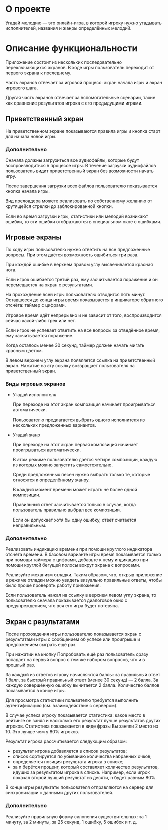 # О проекте

  Угадай мелодию — это онлайн-игра, в которой игроку нужно угадывать исполнителей, названия и жанры определённых мелодий.

# Описание функциональности

  Приложение состоит из нескольких последовательно переключающихся экранов. В ходе игры пользователь переходит от первого экрана к последнему.

  Часть экранов отвечает за игровой процесс: экран начала игры и экран игрового шага.

  Другая часть экранов отвечает за вспомогательные сценарии, такие как сравнение результатов игрока с его предыдущими играми.

## Приветственный экран

  На приветственном экране показываются правила игры и кнопка старт для начала новой игры.

### Дополнительно

  Сначала должны загрузиться все аудиофайлы, которые будут воспроизводиться в процессе игры. В течение загрузки аудиофайлов пользователь видит приветственный экран без возможности начать игру.

  После завершения загрузки всех файлов пользователю показывается кнопка начала игры.

  Вид прелоадера можете реализовать по собственному желанию от крутящейся стрелки до заблокированной кнопки.

  Если во время загрузки игры, статистики или мелодий возникают ошибки, то эти ошибки отображаются в специальном окне с ошибками.

## Игровые экраны

  По ходу игры пользователю нужно ответить на все предложенные вопросы. При этом даётся возможность ошибиться три раза.

  При каждой ошибке в верхнем правом углу высвечивается красная нота.

  Если игрок ошибается третий раз, ему засчитывается поражение и он перемещается на экран с результатами.

  На прохождение всей игры пользователю отводится пять минут. Оставшееся до конца игры время показывается в индикаторе обратного отсчёта: таймер с цифрами.

  Игровое время идёт непрерывно и не зависит от того, воспроизводится сейчас какой-либо трек или нет.

  Если игрок не успевает ответить на все вопросы за отведённое время, ему засчитывается поражение.

  Когда осталось менее 30 секунд, таймер должен начать мигать красным цветом.

  В левом верхнем углу экрана появляется ссылка на приветственный экран. Нажатие на эту ссылку возвращает пользователя на приветственный экран.

### Виды игровых экранов

- Угадай исполнителя

  При переходе на этот экран композиция начинает проигрываться автоматически.

  Пользователю предлагается выбрать одного исполнителя из нескольких предложенных вариантов.

- Угадай жанр

  При переходе на этот экран первая композиция начинает проигрываться автоматически.

  В этом режиме пользователю даётся четыре композиции, каждую из которых можно запустить самостоятельно.

  Среди предложенных песен нужно выбрать только те, которые относятся к определённому жанру.

  В каждый момент времени может играть не более одной композиции.

  Правильный ответ засчитывается только в случае, когда пользователь правильно выбрал все композиции.

  Если он допускает хотя бы одну ошибку, ответ считается неправильным.

### Дополнительно

  Реализовать индикацию времени при помощи круглого индикатора отсчёта времени. В базовом варианте игры время показывается только при помощи таймера с цифрами, добавьте к нему индикацию при помощи круглой бегущей полосы вокруг экрана с вопросами.

  Реализуйте механизм отладки. Таким образом, что, открыв приложение в режиме отладки можно увидеть визуально правильные ответы, чтобы было проще проверять работу приложения.

  Если пользователь нажал на ссылку в верхнем левом углу экрана, то пользователю сначала показывается диалоговое окно с предупреждением, что вся его игра будет потеряна.

## Экран с результатами

  После прохождения игры пользователю показывается экран с результатами игры с сообщением об успехе или проигрыше и предложением сыграть ещё раз.

  При нажатии на кнопку Попробовать ещё раз пользователь сразу попадает на первый вопрос с тем же набором вопросов, что и в прошлый раз.

  За каждый из ответов игроку начисляются баллы: за правильный ответ 1 балл, за быстрый правильный ответ (менее 30 секунд) — 2 балла. За каждую совершённую ошибку вычитается 2 балла. Количество баллов показывается в конце игры.

  Для просмотра статистики польвателю требуется выполнить аутентификацию (см. взаимодействие с сервером).

  В случае успеха игроку показывается статистика: какое место в рейтинге он занял и насколько его результат лучше результатов других игроков. Статистика показывается в виде фразы Вы заняли 2 место из 10. Это лучше чем у 80% игроков. 
    
  Результат игрока рассчитывается следующим образом:
  - результат игрока добавляется в список результатов;
  - список сортируется по убыванию количества набранных очков;
  - определяется позиция результата игрока в списке;
  - за n берётся процент, который составляет количество результатов, идущих за результатом игрока в списке. Например, если игрок показал второй лучший результат из десяти, n будет равным 80%.
    
  В конце игры результаты пользователя отправляются на сервер для синхронизации с данными других пользователей.

### Дополнительно

  Реализуйте правильную форму склонения существительных: за 1 минуту, за 2 минуты, за 25 секунд, 1 ошибку, 5 ошибок и т. д.
